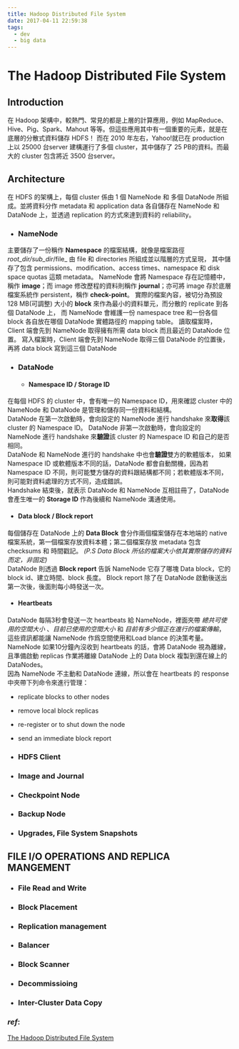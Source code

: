 ```yaml
---
title: Hadoop Distributed File System
date: 2017-04-11 22:59:38
tags:
  - dev
  - big data
---
```


# The Hadoop Distributed File System

## Introduction
在 Hadoop 架構中，較熱門、常見的都是上層的計算應用，例如 MapReduce、Hive、Pig、Spark、Mahout 等等。但這些應用其中有一個重要的元素，就是在底層的分散式資料儲存 HDFS！
而在 2010 年左右，Yahoo!就已在 production 上以 25000 台server 建構運行了多個 cluster，其中儲存了 25 PB的資料。而最大的 cluster 包含將近 3500 台server。


## Architecture
在 HDFS 的架構上，每個 cluster 係由 1 個 NameNode 和 多個 DataNode 所組成。並將資料分作 metadata 和 application data 各自儲存在 NameNode 和 DataNode 上，並透過 replication 的方式來達到資料的 reliability。

* ### NameNode
主要儲存了一份稱作 **Namespace** 的檔案結構，就像是檔案路徑 _root_dir/sub_dir_/file_ 由 file 和 directories 所組成並以階層的方式呈現，
其中儲存了包含 permissions、modification、access times、namespace 和 disk space quotas 這類 metadata。
NameNode 會將 Namespace 存在記憶體中，稱作 **image**；而 image 修改歷程的資料則稱作 **journal**；亦可將 image 存於底層檔案系統作 persistent，稱作 **check-point**。
實際的檔案內容，被切分為預設 128 MB(可調整) 大小的 **block** 來作為最小的資料單元，而分散的 replicate 到各個 DataNode 上，
而 NameNode 會維護一份 namespace tree 和一份各個 block 各自放在哪個 DataNode 實體路徑的 mapping table。
讀取檔案時，Client 端會先到 NameNode 取得擁有所需 data block 而且最近的 DataNode 位置。
寫入檔案時，Client 端會先到 NameNode 取得三個 DataNode 的位置後，再將 data block 寫到這三個 DataNode

* ### DataNode
  * ####  Namespace ID / Storage ID
在每個 HDFS 的 cluster 中，會有唯一的 Namespace ID，用來確認 cluster 中的 NameNode 和 DataNode 是管理和儲存同一份資料和結構。<br>
DataNode 在第一次啟動時，會向設定的 NameNode 進行 handshake 來**取得**該 cluster 的 Namespace ID。
DataNode 非第一次啟動時，會向設定的 NameNode 進行 handshake 來**驗證**該 cluster 的 Namespace ID 和自己的是否相同。<br>
DataNode 和 NameNode 進行的 handshake 中也會**驗證**雙方的軟體版本，
如果 Namespace ID 或軟體版本不同的話，DataNode 都會自動關機，因為若 Namespace ID 不同，則可能雙方儲存的資料跟結構都不同；若軟體版本不同，則可能對資料處理的方式不同，造成錯誤。<br>
Handshake 結束後，就表示 DataNode 和 NameNode 互相註冊了，DataNode 會產生唯一的 **Storage ID** 作為後續和 NameNode 溝通使用。

  * #### Data block / Block report
每個儲存在 DataNode 上的 **Data Block** 會分作兩個檔案儲存在本地端的 native 檔案系統，第一個檔案存放資料本體；第二個檔案存放 metadata 包含checksums 和 時間戳記。 _(P.S Data Block 所佔的檔案大小依其實際儲存的資料而定，非固定)_<br>
DataNode 則透過 **Block report** 告訴 NameNode 它存了哪塊 Data block，它的 block id、建立時間、block 長度。
Block report 除了在 DataNode 啟動後送出第一次後，後面則每小時發送一次。

  * #### Heartbeats
DataNode 每隔3秒會發送一次 heartbeats 給 NameNode，裡面夾帶 _總共可使用的空間大小_ 、_目前已使用的空間大小_ 和 _目前有多少個正在進行的檔案傳輸_，
這些資訊都能讓 NameNode 作爲空間使用和Load blance 的決策考量。
NameNode 如果10分鐘內沒收到 heartbeats 的話，會將 DataNode 視為離線，且準備啟動 replicas 作業將離線 DataNode 上的 Data block 複製到還在線上的 DataNodes。<br> 因為 NameNode 不主動和 DataNode 連線，所以會在 heartbeats 的 response 中夾帶下列命令來進行管理：
 * replicate blocks to other nodes
 * remove local block replicas
 * re-register or to shut down the node
 * send an immediate block report
 
* ### HDFS Client
* ### Image and Journal
* ### Checkpoint Node
* ### Backup Node
* ### Upgrades, File System Snapshots

## FILE I/O OPERATIONS AND REPLICA MANGEMENT
* ### File Read and Write
* ### Block Placement
* ### Replication management
* ### Balancer
* ### Block Scanner
* ### Decommissioing
* ### Inter-Cluster Data Copy

### _ref_: 
[The Hadoop Distributed File System](http://storageconference.us/2010/Papers/MSST/Shvachko.pdf)
